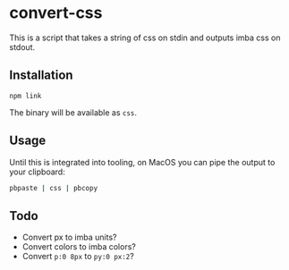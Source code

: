 # convert-css

This is a script that takes a string of css on stdin
and outputs imba css on stdout.

## Installation

```
npm link
```

The binary will be available as `css`.

## Usage

Until this is integrated into tooling,
on MacOS you can pipe the output to your clipboard:

```sh
pbpaste | css | pbcopy
```

## Todo

- Convert px to imba units?
- Convert colors to imba colors?
- Convert `p:0 8px` to `py:0 px:2`?
